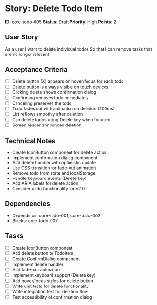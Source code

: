 # Story: Delete Todo Item

**ID**: core-todo-005
**Status**: Draft
**Priority**: High
**Points**: 2

## User Story
As a user
I want to delete individual todos
So that I can remove tasks that are no longer relevant

## Acceptance Criteria
- [ ] Delete button (X) appears on hover/focus for each todo
- [ ] Delete button is always visible on touch devices
- [ ] Clicking delete shows confirmation dialog
- [ ] Confirming removes todo immediately
- [ ] Canceling preserves the todo
- [ ] Todo fades out with animation on deletion (200ms)
- [ ] List reflows smoothly after deletion
- [ ] Can delete todos using Delete key when focused
- [ ] Screen reader announces deletion

## Technical Notes
- Create IconButton component for delete action
- Implement confirmation dialog component
- Add delete handler with optimistic update
- Use CSS transition for fade-out animation
- Remove todo from state and localStorage
- Handle keyboard events (Delete key)
- Add ARIA labels for delete action
- Consider undo functionality for v2.0

## Dependencies
- Depends on: core-todo-001, core-todo-002
- Blocks: core-todo-007

## Tasks
- [ ] Create IconButton component
- [ ] Add delete button to TodoItem
- [ ] Create ConfirmDialog component
- [ ] Implement delete handler
- [ ] Add fade-out animation
- [ ] Implement keyboard support (Delete key)
- [ ] Add hover/focus styles for delete button
- [ ] Write unit tests for delete functionality
- [ ] Write integration test for deletion flow
- [ ] Test accessibility of confirmation dialog